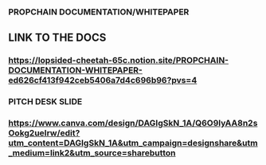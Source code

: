 ### PROPCHAIN DOCUMENTATION/WHITEPAPER


## LINK TO THE DOCS 

### https://lopsided-cheetah-65c.notion.site/PROPCHAIN-DOCUMENTATION-WHITEPAPER-ed626cf413f942ceb5406a7d4c696b96?pvs=4


### PITCH DESK SLIDE

### https://www.canva.com/design/DAGIgSkN_1A/Q6O9IyAA8n2sOokg2ueIrw/edit?utm_content=DAGIgSkN_1A&utm_campaign=designshare&utm_medium=link2&utm_source=sharebutton
